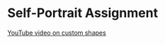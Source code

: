 # Self-Portrait Assignment

[YouTube video on custom shapes](https://www.youtube.com/watch?v=76fiD5DvzeQ)
